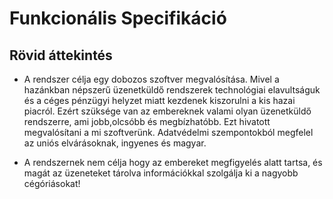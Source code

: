 # Funkcionális Specifikáció

## Rövid áttekintés

- A rendszer célja egy dobozos szoftver megvalósítása. Mivel a hazánkban népszerű üzenetküldő 
rendszerek technológiai elavultságuk és a céges pénzügyi helyzet miatt kezdenek
kiszorulni a kis hazai piacról. Ezért szüksége van az embereknek valami olyan
üzenetküldő rendszerre, ami  jobb,olcsóbb és megbízhatóbb.
Ezt hivatott megvalósítani a mi szoftverünk.
Adatvédelmi szempontokból megfelel az uniós elvárásoknak, ingyenes és magyar.

- A rendszernek nem célja hogy az embereket megfigyelés alatt tartsa, és magát az üzeneteket
tárolva információkkal szolgálja ki a nagyobb cégóriásokat!
